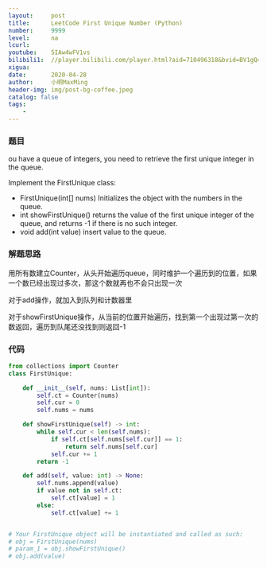 ```yaml
---
layout:     post
title:      LeetCode First Unique Number (Python)
number:     9999
level:      na
lcurl:      
youtube:    5IAw4wFV1vs
bilibili1:  //player.bilibili.com/player.html?aid=710496318&bvid=BV1gQ4y1N7tW&cid=184330415&page=1
xigua:      
date:       2020-04-28
author:     小明MaxMing
header-img: img/post-bg-coffee.jpeg
catalog: false
tags:
    - 
---
```


### 题目

ou have a queue of integers, you need to retrieve the first unique integer in the queue.

Implement the FirstUnique class:

- FirstUnique(int[] nums) Initializes the object with the numbers in the queue.
- int showFirstUnique() returns the value of the first unique integer of the queue, and returns -1 if there is no such integer.
- void add(int value) insert value to the queue.

### 解题思路

用所有数建立Counter，从头开始遍历queue，同时维护一个遍历到的位置，如果一个数已经出现过多次，那这个数就再也不会只出现一次

对于add操作，就加入到队列和计数器里

对于showFirstUnique操作，从当前的位置开始遍历，找到第一个出现过第一次的数返回，遍历到队尾还没找到则返回-1

### 代码
```python
from collections import Counter
class FirstUnique:

    def __init__(self, nums: List[int]):
        self.ct = Counter(nums)
        self.cur = 0
        self.nums = nums

    def showFirstUnique(self) -> int:
        while self.cur < len(self.nums):
            if self.ct[self.nums[self.cur]] == 1:
                return self.nums[self.cur]
            self.cur += 1
        return -1

    def add(self, value: int) -> None:
        self.nums.append(value)
        if value not in self.ct:
            self.ct[value] = 1
        else:
            self.ct[value] += 1


# Your FirstUnique object will be instantiated and called as such:
# obj = FirstUnique(nums)
# param_1 = obj.showFirstUnique()
# obj.add(value)
```
